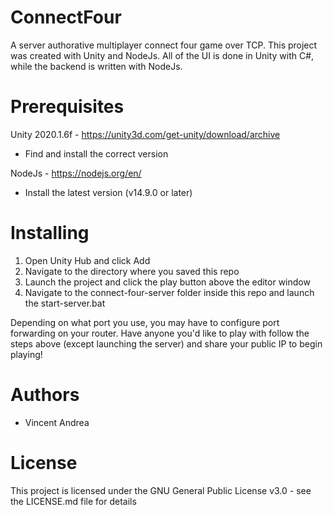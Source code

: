 # ConnectFour
A server authorative multiplayer connect four game over TCP. This project was created with Unity and NodeJs. All of the UI is done in Unity with C#, while the backend is written with NodeJs.

# Prerequisites
Unity 2020.1.6f - https://unity3d.com/get-unity/download/archive 
  - Find and install the correct version
  
NodeJs - https://nodejs.org/en/
  - Install the latest version (v14.9.0 or later)

# Installing
  1. Open Unity Hub and click Add
  2. Navigate to the directory where you saved this repo
  3. Launch the project and click the play button above the editor window
  4. Navigate to the connect-four-server folder inside this repo and launch the start-server.bat
  
Depending on what port you use, you may have to configure port forwarding on your router. Have anyone you'd like to play with follow the steps above (except launching the server) and share your public IP to begin playing!

# Authors
 - Vincent Andrea

# License
This project  is licensed under the GNU General Public License v3.0 - see the LICENSE.md file for details
